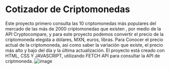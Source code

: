 # Cotizador de Criptomonedas
Este proyecto primero consulta las 10 criptomonedas más populares del mercado de las más de 2000 criptomonedas que existen , por medio de la API Cryptocompare, y para este proyecto podemos convertir el precio de la criptomoneda elegida a dólares, MXN, euros, libras. Para Conocer el precio actual de la criptomoneda, así como saber la variación que existe, el precio más alto y bajo del día y la última actualización.
El proyecto está creado con HTML, CSS Y JAVASCRIPT, utilizando FETCH API para consultar la API de criptmoneda.
![image](https://user-images.githubusercontent.com/53582720/158882691-000fe031-6603-4cb0-8407-9c4f37307555.png)
